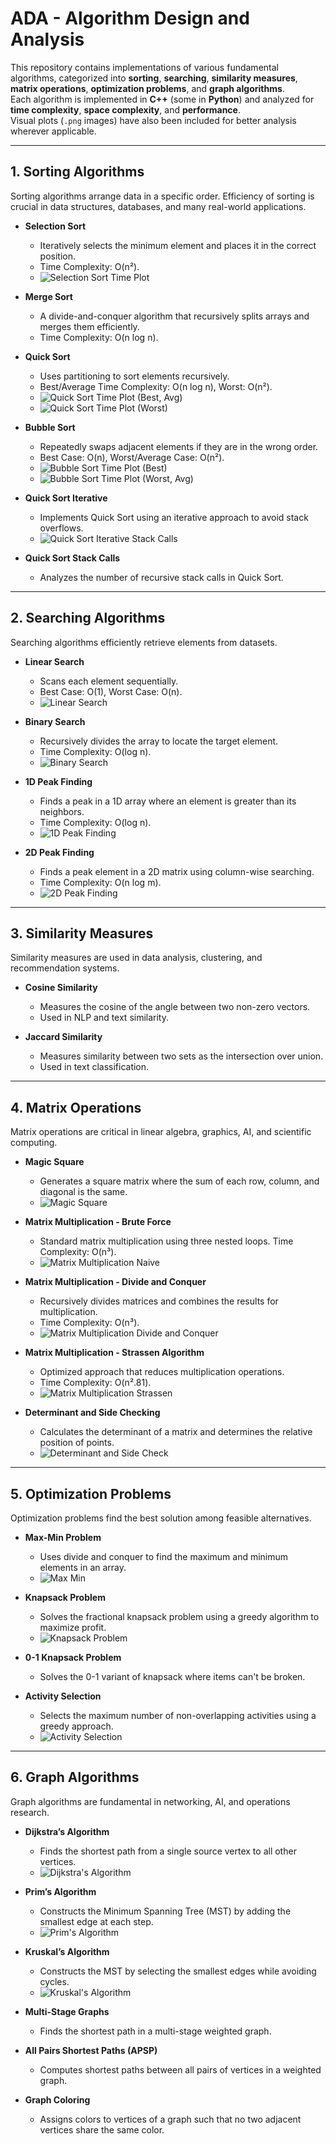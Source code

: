 # ADA - Algorithm Design and Analysis

This repository contains implementations of various fundamental algorithms, categorized into **sorting**, **searching**, **similarity measures**, **matrix operations**, **optimization problems**, and **graph algorithms**.  
Each algorithm is implemented in **C++** (some in **Python**) and analyzed for **time complexity**, **space complexity**, and **performance**.  
Visual plots (`.png` images) have also been included for better analysis wherever applicable.

---

## 1. Sorting Algorithms
Sorting algorithms arrange data in a specific order. Efficiency of sorting is crucial in data structures, databases, and many real-world applications.

- **Selection Sort**
  - Iteratively selects the minimum element and places it in the correct position.
  - Time Complexity: O(n²).
  - ![Selection Sort Time Plot](Selection%20Sort%20Time%20Plot.png)

- **Merge Sort**
  - A divide-and-conquer algorithm that recursively splits arrays and merges them efficiently.
  - Time Complexity: O(n log n).

- **Quick Sort**
  - Uses partitioning to sort elements recursively.
  - Best/Average Time Complexity: O(n log n), Worst: O(n²).
  - ![Quick Sort Time Plot (Best, Avg)](Quick%20Sort%20Time%20Plot%20Best,%20Avg.png)
  - ![Quick Sort Time Plot (Worst)](Quick%20Sort%20Time%20Plot%20Worst.png)

- **Bubble Sort**
  - Repeatedly swaps adjacent elements if they are in the wrong order.
  - Best Case: O(n), Worst/Average Case: O(n²).
  - ![Bubble Sort Time Plot (Best)](Bubble%20Sort%20Time%20Plot%20Best.png)
  - ![Bubble Sort Time Plot (Worst, Avg)](Bubble%20Sort%20Time%20Plot%20Worst,%20Avg.png)

- **Quick Sort Iterative**
  - Implements Quick Sort using an iterative approach to avoid stack overflows.
  - ![Quick Sort Iterative Stack Calls](qsiStackCalls.png)

- **Quick Sort Stack Calls**
  - Analyzes the number of recursive stack calls in Quick Sort.

---

## 2. Searching Algorithms
Searching algorithms efficiently retrieve elements from datasets.

- **Linear Search**
  - Scans each element sequentially.
  - Best Case: O(1), Worst Case: O(n).
  - ![Linear Search](linearSearch.png)

- **Binary Search**
  - Recursively divides the array to locate the target element.
  - Time Complexity: O(log n).
  - ![Binary Search](binarySearch.png)

- **1D Peak Finding**
  - Finds a peak in a 1D array where an element is greater than its neighbors.
  - Time Complexity: O(log n).
  - ![1D Peak Finding](1dPeak.png)

- **2D Peak Finding**
  - Finds a peak element in a 2D matrix using column-wise searching.
  - Time Complexity: O(n log m).
  - ![2D Peak Finding](2dPeak.png)

---

## 3. Similarity Measures
Similarity measures are used in data analysis, clustering, and recommendation systems.

- **Cosine Similarity**
  - Measures the cosine of the angle between two non-zero vectors.
  - Used in NLP and text similarity.
  
- **Jaccard Similarity**
  - Measures similarity between two sets as the intersection over union.
  - Used in text classification.

---

## 4. Matrix Operations
Matrix operations are critical in linear algebra, graphics, AI, and scientific computing.

- **Magic Square**
  - Generates a square matrix where the sum of each row, column, and diagonal is the same.
  - ![Magic Square](magicSquare.png)

- **Matrix Multiplication - Brute Force**
  - Standard matrix multiplication using three nested loops. Time Complexity: O(n³).
  - ![Matrix Multiplication Naive](matrixMultiplicationNaive.png)

- **Matrix Multiplication - Divide and Conquer**
  - Recursively divides matrices and combines the results for multiplication.
  - Time Complexity: O(n³).
  - ![Matrix Multiplication Divide and Conquer](matrixMultiplicationDivideConquer.png)

- **Matrix Multiplication - Strassen Algorithm**
  - Optimized approach that reduces multiplication operations.
  - Time Complexity: O(n².81).
  - ![Matrix Multiplication Strassen](matrixMultiplicationStrassen.png)

- **Determinant and Side Checking**
  - Calculates the determinant of a matrix and determines the relative position of points.
  - ![Determinant and Side Check](determinantSideCheck.png)

---

## 5. Optimization Problems
Optimization problems find the best solution among feasible alternatives.

- **Max-Min Problem**
  - Uses divide and conquer to find the maximum and minimum elements in an array.
  - ![Max Min](maxMin.png)

- **Knapsack Problem**
  - Solves the fractional knapsack problem using a greedy algorithm to maximize profit.
  - ![Knapsack Problem](knapsack.png)

- **0-1 Knapsack Problem**
  - Solves the 0-1 variant of knapsack where items can't be broken.

- **Activity Selection**
  - Selects the maximum number of non-overlapping activities using a greedy approach.
  - ![Activity Selection](activitySelection.png)

---

## 6. Graph Algorithms
Graph algorithms are fundamental in networking, AI, and operations research.

- **Dijkstra’s Algorithm**
  - Finds the shortest path from a single source vertex to all other vertices.
  - ![Dijkstra's Algorithm](djiktras.png)

- **Prim’s Algorithm**
  - Constructs the Minimum Spanning Tree (MST) by adding the smallest edge at each step.
  - ![Prim's Algorithm](prims.png)

- **Kruskal’s Algorithm**
  - Constructs the MST by selecting the smallest edges while avoiding cycles.
  - ![Kruskal's Algorithm](kruskals.png)

- **Multi-Stage Graphs**
  - Finds the shortest path in a multi-stage weighted graph.

- **All Pairs Shortest Paths (APSP)**
  - Computes shortest paths between all pairs of vertices in a weighted graph.

- **Graph Coloring**
  - Assigns colors to vertices of a graph such that no two adjacent vertices share the same color.


